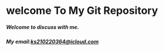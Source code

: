 # welcome To My Git Repository

##### Welcome to discuss with me. 

##### My email:ks210220364@icloud.com